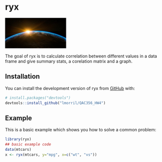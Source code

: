
# ryx

<!-- badges: start -->
<!-- badges: end -->

<img src="space.jpg" width="200"/>

The goal of ryx is to calculate correlation between different values in 
a data frame and give summary stats, a corelation matrix and a graph.

## Installation

You can install the development version of ryx from [GitHub](https://github.com/) with:

``` r
# install.packages("devtools")
devtools::install_github("lmorril/QAC356_HW4")
```

## Example

This is a basic example which shows you how to solve a common problem:

``` r
library(ryx)
## basic example code
data(mtcars)
x <- ryx(mtcars, y="mpg", x=c("wt", "vs"))
```

